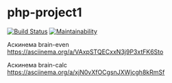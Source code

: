 # php-project1

[![Build Status](https://travis-ci.org/reymezis/php-project-lvl1.svg?branch=master)](https://travis-ci.org/reymezis/php-project-lvl1)
[![Maintainability](https://api.codeclimate.com/v1/badges/16ba28fbe4179f7425ec/maintainability)](https://codeclimate.com/github/reymezis/php-project-lvl1/maintainability)

Аскинема brain-even
https://asciinema.org/a/VAxpSTQECxxN3j9P3xtFK6Sto

Аскинема brain-calc
https://asciinema.org/a/xjN0vXfOCgsnJXWjcgh8kRmSf

